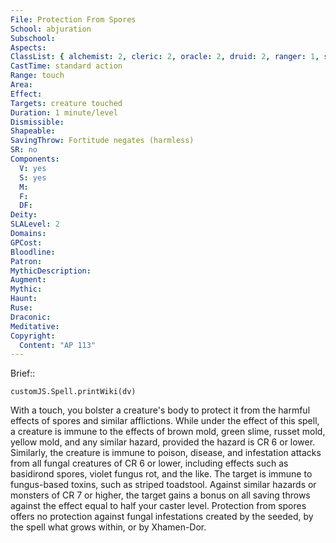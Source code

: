 ```yaml
---
File: Protection From Spores
School: abjuration
Subschool: 
Aspects: 
ClassList: { alchemist: 2, cleric: 2, oracle: 2, druid: 2, ranger: 1, shaman: 2, witch: 2 }
CastTime: standard action
Range: touch
Area: 
Effect: 
Targets: creature touched
Duration: 1 minute/level
Dismissible: 
Shapeable: 
SavingThrow: Fortitude negates (harmless)
SR: no
Components:
  V: yes
  S: yes
  M: 
  F: 
  DF: 
Deity: 
SLALevel: 2
Domains: 
GPCost: 
Bloodline: 
Patron: 
MythicDescription: 
Augment: 
Mythic: 
Haunt: 
Ruse: 
Draconic: 
Meditative: 
Copyright:
  Content: "AP 113"
---
```

Brief:: 

```dataviewjs
customJS.Spell.printWiki(dv)
```

With a touch, you bolster a creature's body to protect it from the harmful effects of spores and similar afflictions. While under the effect of this spell, a creature is immune to the effects of brown mold, green slime, russet mold, yellow mold, and any similar hazard, provided the hazard is CR 6 or lower. Similarly, the creature is immune to poison, disease, and infestation attacks from all fungal creatures of CR 6 or lower, including  effects such as basidirond spores, violet fungus rot, and the like. The target is immune to fungus-based toxins, such as striped toadstool. Against similar hazards or monsters of CR 7 or higher, the target gains a bonus on all saving throws against the effect equal to half your caster level. Protection from spores offers no protection against fungal infestations created by the seeded, by the spell what grows within, or by Xhamen-Dor.
